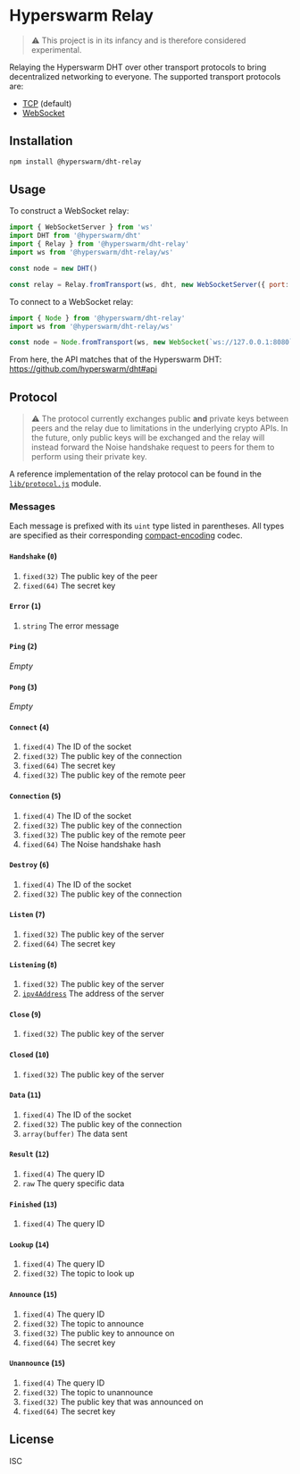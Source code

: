 # Hyperswarm Relay

> :warning: This project is in its infancy and is therefore considered experimental.

Relaying the Hyperswarm DHT over other transport protocols to bring decentralized networking to everyone. The supported transport protocols are:

- [TCP](https://nodejs.org/api/net.html) (default)
- [WebSocket](https://developer.mozilla.org/en-US/docs/Web/API/WebSockets_API)

## Installation

```sh
npm install @hyperswarm/dht-relay
```

## Usage

To construct a WebSocket relay:

```js
import { WebSocketServer } from 'ws'
import DHT from '@hyperswarm/dht'
import { Relay } from '@hyperswarm/dht-relay'
import ws from '@hyperswarm/dht-relay/ws'

const node = new DHT()

const relay = Relay.fromTransport(ws, dht, new WebSocketServer({ port: 8080 }))
```

To connect to a WebSocket relay:

```js
import { Node } from '@hyperswarm/dht-relay'
import ws from '@hyperswarm/dht-relay/ws'

const node = Node.fromTransport(ws, new WebSocket(`ws://127.0.0.1:8080`))
```

From here, the API matches that of the Hyperswarm DHT: <https://github.com/hyperswarm/dht#api>

## Protocol

> :warning: The protocol currently exchanges public **and** private keys between peers and the relay due to limitations in the underlying crypto APIs. In the future, only public keys will be exchanged and the relay will instead forward the Noise handshake request to peers for them to perform using their private key.

A reference implementation of the relay protocol can be found in the [`lib/protocol.js`](lib/protocol.js) module.

### Messages

Each message is prefixed with its `uint` type listed in parentheses. All types are specified as their corresponding [compact-encoding](https://github.com/compact-encoding) codec.

#### `Handshake` (`0`)

1.  `fixed(32)` The public key of the peer
2.  `fixed(64)` The secret key

#### `Error` (`1`)

1.  `string` The error message

#### `Ping` (`2`)

_Empty_

#### `Pong` (`3`)

_Empty_

#### `Connect` (`4`)

1.  `fixed(4)` The ID of the socket
2.  `fixed(32)` The public key of the connection
3.  `fixed(64)` The secret key
4.  `fixed(32)` The public key of the remote peer

#### `Connection` (`5`)

1.  `fixed(4)` The ID of the socket
2.  `fixed(32)` The public key of the connection
3.  `fixed(32)` The public key of the remote peer
4.  `fixed(64)` The Noise handshake hash

#### `Destroy` (`6`)

1.  `fixed(4)` The ID of the socket
2.  `fixed(32)` The public key of the connection

#### `Listen` (`7`)

1.  `fixed(32)` The public key of the server
2.  `fixed(64)` The secret key

#### `Listening` (`8`)

1.  `fixed(32)` The public key of the server
2.  [`ipv4Address`][ipv4Address] The address of the server

#### `Close` (`9`)

1.  `fixed(32)` The public key of the server

#### `Closed` (`10`)

1.  `fixed(32)` The public key of the server

#### `Data` (`11`)

1.  `fixed(4)` The ID of the socket
2.  `fixed(32)` The public key of the connection
3.  `array(buffer)` The data sent

#### `Result` (`12`)

1.  `fixed(4)` The query ID
2.  `raw` The query specific data

#### `Finished` (`13`)

1.  `fixed(4)` The query ID

#### `Lookup` (`14`)

1.  `fixed(4)` The query ID
2.  `fixed(32)` The topic to look up

#### `Announce` (`15`)

1.  `fixed(4)` The query ID
2.  `fixed(32)` The topic to announce
3.  `fixed(32)` The public key to announce on
4.  `fixed(64)` The secret key

#### `Unannounce` (`15`)

1.  `fixed(4)` The query ID
2.  `fixed(32)` The topic to unannounce
3.  `fixed(32)` The public key that was announced on
4.  `fixed(64)` The secret key

## License

ISC

[ipv4Address]: https://github.com/compact-encoding/compact-encoding-net#ipv4address
